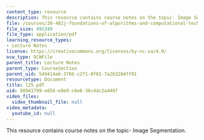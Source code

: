 ```yaml
---
content_type: resource
description: This resource contains course notes on the topic- Image Segmentation.
file: /courses/20-482j-foundations-of-algorithms-and-computational-techniques-in-systems-biology-spring-2006/98941799e856e9e9c6e636c4dc2a448f_l25.pdf
file_size: 491349
file_type: application/pdf
learning_resource_types:
- Lecture Notes
license: https://creativecommons.org/licenses/by-nc-sa/4.0/
ocw_type: OCWFile
parent_title: Lecture Notes
parent_type: CourseSection
parent_uid: 549414eb-3766-c2f1-0f01-7a2b3284ff91
resourcetype: Document
title: l25.pdf
uid: 98941799-e856-e9e9-c6e6-36c4dc2a448f
video_files:
  video_thumbnail_file: null
video_metadata:
  youtube_id: null
---
```

This resource contains course notes on the topic- Image Segmentation.